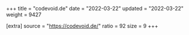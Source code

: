 +++
title = "codevoid.de"
date = "2022-03-22"
updated = "2022-03-22"
weight = 9427

[extra]
source = "https://codevoid.de/"
ratio = 92
size = 9
+++
